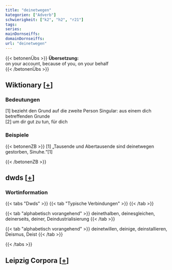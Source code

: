 ```yaml
---
title: "deinetwegen"
kategorien: ["Adverb"]
schwierigkeit: ["k2", "h2", "r21"]
tags:
series:
mainDornseiffs:
domainDornseiffs:
url: "deinetwegen"
---
```


{{< betonenÜbs >}}
**Übersetzung:**  
on your account, because of you, on your behalf  
{{< /betonenÜbs >}}

## Wiktionary [[+](https://de.wiktionary.org/wiki/deinetwegen)]

### Bedeutungen
[1] bezieht den Grund auf die zweite Person Singular: aus einem dich betreffenden Grunde  
[2] um dir gut zu tun, für dich  

### Beispiele
{{< betonenZB >}}
[1] „Tausende und Abertausende sind deinetwegen gestorben, Sinuhe.“[1]  

{{< /betonenZB >}}


## dwds [[+](https://www.dwds.de/wb/deinetwegen)]

### Wortinformation
{{< tabs "Dwds" >}}
{{< tab "Typische Verbindungen" >}}
{{< /tab >}}

{{< tab "alphabetisch vorangehend" >}}
deinethalben, deinesgleichen, deinerseits, deiner, Deindustrialisierung
{{< /tab >}}

{{< tab "alphabetisch vorangehend" >}}
deinetwillen, deinige, deinstallieren, Deismus, Deist
{{< /tab >}}

{{< /tabs >}}

## Leipzig Corpora [[+](https://corpora.uni-leipzig.de/en/res?word=deinetwegen&corpusId=deu_newscrawl-public_2018)]

